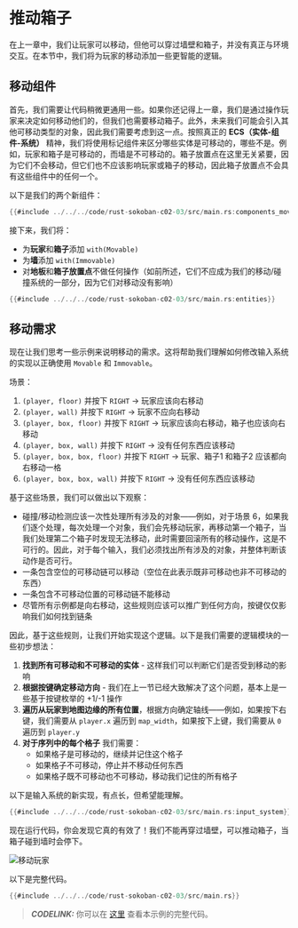 
# 推动箱子

在上一章中，我们让玩家可以移动，但他可以穿过墙壁和箱子，并没有真正与环境交互。在本节中，我们将为玩家的移动添加一些更智能的逻辑。

## 移动组件

首先，我们需要让代码稍微更通用一些。如果你还记得上一章，我们是通过操作玩家来决定如何移动他们的，但我们也需要移动箱子。此外，未来我们可能会引入其他可移动类型的对象，因此我们需要考虑到这一点。按照真正的 **ECS（实体-组件-系统）** 精神，我们将使用标记组件来区分哪些实体是可移动的，哪些不是。例如，玩家和箱子是可移动的，而墙是不可移动的。箱子放置点在这里无关紧要，因为它们不会移动，但它们也不应该影响玩家或箱子的移动，因此箱子放置点不会具有这些组件中的任何一个。

以下是我们的两个新组件：

```rust
{{#include ../../../code/rust-sokoban-c02-03/src/main.rs:components_movement}}
```

接下来，我们将：

* 为**玩家**和**箱子**添加 `with(Movable)`
* 为**墙**添加 `with(Immovable)`
* 对**地板**和**箱子放置点**不做任何操作（如前所述，它们不应成为我们的移动/碰撞系统的一部分，因为它们对移动没有影响）

```rust
{{#include ../../../code/rust-sokoban-c02-03/src/main.rs:entities}}
```

## 移动需求

现在让我们思考一些示例来说明移动的需求。这将帮助我们理解如何修改输入系统的实现以正确使用 `Movable` 和 `Immovable`。

场景：

1. `(player, floor)` 并按下 `RIGHT` -> 玩家应该向右移动
2. `(player, wall)` 并按下 `RIGHT` -> 玩家不应向右移动
3. `(player, box, floor)` 并按下 `RIGHT` -> 玩家应该向右移动，箱子也应该向右移动
4. `(player, box, wall)` 并按下 `RIGHT` -> 没有任何东西应该移动
5. `(player, box, box, floor)` 并按下 `RIGHT` -> 玩家、箱子1 和箱子2 应该都向右移动一格
6. `(player, box, box, wall)` 并按下 `RIGHT` -> 没有任何东西应该移动

基于这些场景，我们可以做出以下观察：

* 碰撞/移动检测应该一次性处理所有涉及的对象——例如，对于场景 6，如果我们逐个处理，每次处理一个对象，我们会先移动玩家，再移动第一个箱子，当我们处理第二个箱子时发现无法移动，此时需要回滚所有的移动操作，这是不可行的。因此，对于每个输入，我们必须找出所有涉及的对象，并整体判断该动作是否可行。
* 一条包含空位的可移动链可以移动（空位在此表示既非可移动也非不可移动的东西）
* 一条包含不可移动位置的可移动链不能移动
* 尽管所有示例都是向右移动，这些规则应该可以推广到任何方向，按键仅仅影响我们如何找到链条

因此，基于这些规则，让我们开始实现这个逻辑。以下是我们需要的逻辑模块的一些初步想法：

1. **找到所有可移动和不可移动的实体** - 这样我们可以判断它们是否受到移动的影响
2. **根据按键确定移动方向** - 我们在上一节已经大致解决了这个问题，基本上是一些基于按键枚举的 +1/-1 操作
3. **遍历从玩家到地图边缘的所有位置**，根据方向确定轴线——例如，如果按下右键，我们需要从 `player.x` 遍历到 `map_width`，如果按下上键，我们需要从 `0` 遍历到 `player.y`
4. **对于序列中的每个格子** 我们需要：
    * 如果格子是可移动的，继续并记住这个格子
    * 如果格子不可移动，停止并不移动任何东西
    * 如果格子既不可移动也不可移动，移动我们记住的所有格子

以下是输入系统的新实现，有点长，但希望能理解。

```rust
{{#include ../../../code/rust-sokoban-c02-03/src/main.rs:input_system}}
```

现在运行代码，你会发现它真的有效了！我们不能再穿过墙壁，可以推动箱子，当箱子碰到墙时会停下。

![移动玩家](./images/movement.gif)

以下是完整代码。

```rust
{{#include ../../../code/rust-sokoban-c02-03/src/main.rs}}
```

> **_CODELINK:_**  你可以在 [这里](https://github.com/iolivia/rust-sokoban/tree/master/code/rust-sokoban-c02-03) 查看本示例的完整代码。
